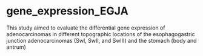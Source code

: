 # gene_expression_EGJA
This study aimed to evaluate the differential gene expression of adenocarcinomas in different topographic locations of the esophagogastric junction adenocarcinomas (SwI, SwII, and SwIII) and the stomach (body and antrum)
